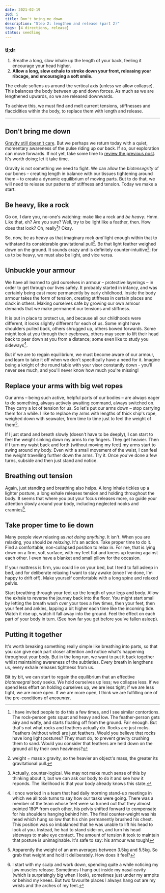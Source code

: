 ```yaml
---
date: 2021-02-19
28d: 5
title: Don't bring me down
description: "Step 2: lengthen and release (part 2)"
tags: [4 directions, release]
status: seedling
---
```


### <abbr title="Too long; didn't read">tl;dr</abbr>

1. Breathe a long, slow inhale up the length of your back, feeling it encourage your head higher.
2. **Allow a long, slow exhale to stroke down your front, releasing your ribcage, and encouraging a soft smile.**

The exhale softens us around the vertical axis (unless we allow collapse). This balances the body between up and down forces. As much as we are lengthened upwards, so we are released downwards.

To achieve this, we must find and melt current tensions, stiffnesses and flaccidities within the body, to replace them with length and release.

---

## Don't bring me down

[Gravity still doesn't care](/notes/lift-me-up/). But we perhaps we return today with a quiet, momentary awareness of the pulse riding up our back. If so, our exploration can move forwards. If not yet, take some time to [review the previous post](/notes/you-lift-me-up/). It's worth doing; let it take time.

Gravity is not something we need to fight. We can allow the _biotensegrity_ of our bones – creating length in balance with our tissues tightening around them – to create a dynamic equilibrium of moving parts. But to do that, we will need to release our patterns of stiffness and tension. Today we make a start.

## Be heavy, like a rock

Go on, I dare you, no-one's watching: make like a rock and _be heavy_. Hmm. Like that, eh? Are you sure? Well, try to be light like a feather, then. How does that look? Oh, really[^fn-rock]? Okay.

[^fn-rock]: I have invited people to do this a few times, and I see similar contortions. The rock-person gets squat and heavy and low. The feather-person gets airy and wafty, and starts floating off from the ground. Fair enough. But that's not what rocks and feathers actually do. Rocks are just rocks. Feathers (without wind) are just feathers. Would you believe that rocks have long light postures? They must do, to prevent gravity crushing them to sand. Would you consider that feathers are held down on the ground all by their own heaviness?

So, now, be as heavy as that imaginary rock _and_ light enough within that to withstand its considerable gravitational pull[^fn-weight]. Be that light feather weighed down on the ground. It sounds crazy and is definitely counter-intuitive[^fn-counter]: for us to be heavy, we must also be light, and vice versa.

[^fn-weight]: weight = mass x gravity, so the heavier an object's mass, the greater its gravitational pull.
[^fn-counter]: Actually, counter-logical. We may not make much sense of this by thinking about it, but we can ask our body to do it and see how it reponds. The likelihood is that your body already knows this state.

## Unbuckle your armour

We have all learned to gird ourselves in armour – protective layerings – in order to get through our lives safely. It probably started in infancy, and was certainly being cast more permanently by early childhood. Inside the body armour takes the form of tension, creating stiffness in certain places and slack in others. Making ourselves safe by growing our own armour demands that we make permanent our tensions and stiffness.

It is put in place to protect us, and because all our childhoods were different, it looks slightly different for each of us. Some might have shoulders pulled back, others shrugged up, others bowed forwards. Some might look at you through their eyebrows, others may seem to lift their head back to peer down at you from a distance; some even like to study you sideways[^fn-youview-chap].

[^fn-youview-chap]: I once worked in a team that had daily morning stand-up meetings in which we all took turns to say how our tasks were going. There was a member of the team whose feet were so turned out that they almost pointed 180º from each other, his pelvis shifted forward to compensate for his shoulders hanging behind him. The final counter-weight was his head which hung so low that his chin permanently brushed his chest. This position was so imbalanced that he was unable to lift his head to look at you. Instead, he had to stand side-on, and turn his head sideways to make eye contact. The amount of tension it took to maintain that posture is unimaginable. It's safe to say: his armour was tough!

But if we are to regain equilibrium, we must become aware of our armour, and learn to take it off when we don't specifically have a need for it. Imagine being a knight of the round table with your visor constantly down - you'll never see much, and you'll never know how much you're missing!

## Replace your arms with big wet ropes

Our arms – being such active, helpful parts of our bodies – are always eager to do something, always actively awaiting command, always switched on. They carry a lot of tension for us. So let's put our arms down – stop carrying them for a while. I like to replace my arms with lengths of thick ship's rope, weighed down with seawater, from time to time just to feel the weight of them[^fn-arm].

[^fn-arm]: Apparently the weight of an arm averages between 3.5kg and 5.5kg. So grab that weight and hold it deliberately. How does it feel?

If I just stand and breath slowly (doesn't have to be deeply), I can start to feel the weight sinking down my arms to my fingers. They get heavier. Then if I turn my waist back and forth (without moving my feet) my arms start to swing around my body. Even with a small movement of the waist, I can feel the weight travelling further down the arms. Try it. Once you've done a few turns, subside and then just stand and notice.

## Breathing out tension

Again, just standing and breathing also helps. A long inhale tickles up a lighter posture, a long exhale releases tension and holding throughout the body. It seems that where you put your focus releases more, so guide your attention slowly around your body, including neglected nooks and crannies[^fn-crannies].

[^fn-crannies]: I start with my scalp and work down, spending quite a while noticing my jaw muscles release. Sometimes I hang out inside my nasal cavity (which is surprisingly big when I look), sometimes just under my armpits or behind my knees. But two favourite places I always hang out are my wrists and the arches of my feet.

## Take proper time to lie down

Many people view relaxing as _not doing anything_. It isn't. When you are relaxing, you should _be relaxing_. It's an action. Take proper time to do it. Find a comfortable, non-collapsed position to relax in. For me, that is lying down on a firm, soft surface, with my feet flat and knees up leaning against each other. I even have a blanket and small pillow for the occasion.

If your mattress is firm, you could lie on your bed, but I tend to fall asleep in bed, and for deliberate relaxing I want to stay awake (once I've done, I'm happy to drift off). Make yourself comfortable with a long spine and relaxed pelvis.

Start breathing through your feet up the length of your legs and body. Allow the exhale to reverse the journey back into the floor. You might start small by letting the breath wash over your toes a few times, then your feet, then your feet and ankles, lapping a bit higher each time like the incoming tide. Watch it rise up, watch it fall away into the ground. Feel the effect on each part of your body in turn. (See how far you get before you've fallen asleep).

## Putting it together

It's worth breaking something really simple like breathing into parts, so that you can give each part closer attention and notice what's happening throughout your body. But in the long run, we want to put it back together whilst maintaining awareness of the subtleties. Every breath in lengthens us, every exhale releases tightness from us.

Bit by bit, we can start to regain the equilibrium that an effective _biotensegral_ body seeks. We hold ourselves up less; we collapse less. If we spend less effort on holding ourselves up, we are less tight; if we are less tight, we are more open. If we are more open, I think we are fulfilling one of the pre-conditions of _encounter_.
